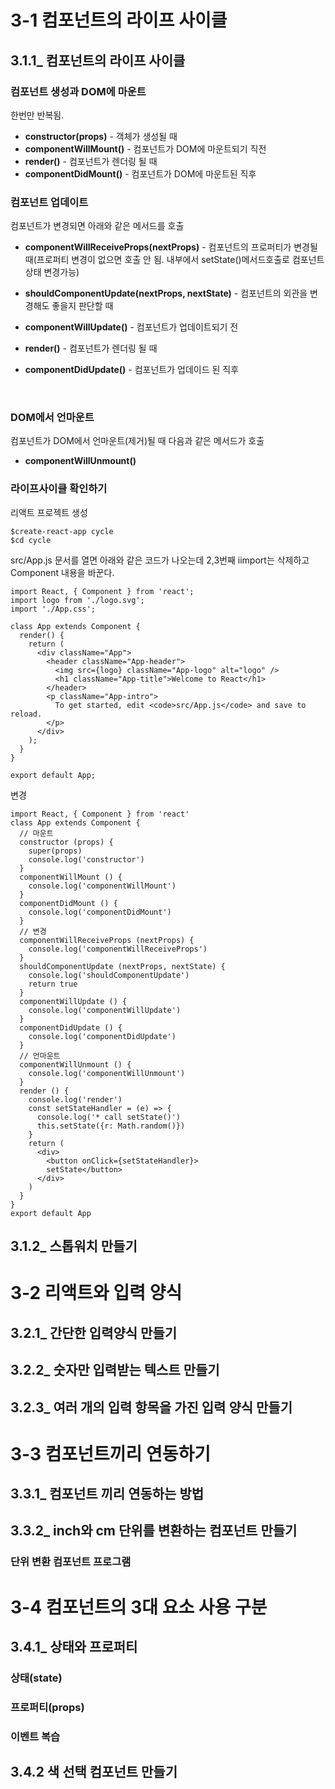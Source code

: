 # 3-1 컴포넌트의 라이프 사이클



## 3.1.1_ 컴포넌트의 라이프 사이클



### 컴포넌트 생성과 DOM에 마운트

한번만 반복됨.

- **constructor(props)** - 객체가 생성될 때
- **componentWillMount()** - 컴포넌트가 DOM에 마운트되기 직전
- **render()** - 컴포넌트가 렌더링 될 때
- **componentDidMount()** - 컴포넌트가 DOM에 마운트된 직후

### 컴포넌트 업데이트

컴포넌트가 변경되면 아래와 같은 메서드를 호출

- **componentWillReceiveProps(nextProps)** - 컴포넌트의 프로퍼티가 변경될 때(프로퍼티 변경이 없으면 호출 안 됨. 내부에서 setState()메서드호출로 컴포넌트 상태 변경가능)

- **shouldComponentUpdate(nextProps, nextState)** - 컴포넌트의 외관을 변경해도 좋을지 판단할 때

- **componentWillUpdate()** - 컴포넌트가 업데이트되기 전

- **render()** - 컴포넌트가 렌더링 될 때

- **componentDidUpdate()** - 컴포넌트가 업데이드 된 직후

  ​

### DOM에서 언마운트

컴포넌트가 DOM에서 언마운트(제거)될 때 다음과 같은 메서드가 호출 

- **componentWillUnmount()**





### 라이프사이클 확인하기

리액트 프로젝트 생성

```
$create-react-app cycle
$cd cycle
```



src/App.js 문서를 열면 아래와 같은 코드가 나오는데 2,3번째 iimport는 삭제하고  Component  내용을 바꾼다. 

```react
import React, { Component } from 'react';
import logo from './logo.svg';
import './App.css';

class App extends Component {
  render() {
    return (
      <div className="App">
        <header className="App-header">
          <img src={logo} className="App-logo" alt="logo" />
          <h1 className="App-title">Welcome to React</h1>
        </header>
        <p className="App-intro">
          To get started, edit <code>src/App.js</code> and save to reload.
        </p>
      </div>
    );
  }
}

export default App;
```



변경

```react
import React, { Component } from 'react'
class App extends Component {
  // 마운트
  constructor (props) {
    super(props)
    console.log('constructor')
  }
  componentWillMount () {
    console.log('componentWillMount')
  }
  componentDidMount () {
    console.log('componentDidMount')
  }
  // 변경
  componentWillReceiveProps (nextProps) {
    console.log('componentWillReceiveProps')
  }
  shouldComponentUpdate (nextProps, nextState) {
    console.log('shouldComponentUpdate')
    return true
  }
  componentWillUpdate () {
    console.log('componentWillUpdate')
  }
  componentDidUpdate () {
    console.log('componentDidUpdate')
  }
  // 언마운트
  componentWillUnmount () {
    console.log('componentWillUnmount')
  }
  render () {
    console.log('render')
    const setStateHandler = (e) => {
      console.log('* call setState()')
      this.setState({r: Math.random()})
    }
    return (
      <div>
        <button onClick={setStateHandler}>
        setState</button>
      </div>
    )
  }
}
export default App
```



## 3.1.2_ 스톱워치 만들기



# 3-2 리액트와 입력 양식



## 3.2.1_ 간단한 입력양식 만들기



## 3.2.2_ 숫자만 입력받는 텍스트 만들기



## 3.2.3_ 여러 개의 입력 항목을 가진 입력 양식 만들기





# 3-3 컴포넌트끼리 연동하기



## 3.3.1_ 컴포넌트 끼리 연동하는 방법



## 3.3.2_ inch와 cm 단위를 변환하는 컴포넌트 만들기



### 단위 변환 컴포넌트 프로그램



# 3-4 컴포넌트의 3대 요소 사용 구분



## 3.4.1_ 상태와 프로퍼티



### 상태(state)



### 프로퍼티(props)



### 이벤트 복습



## 3.4.2 색 선택 컴포넌트 만들기 
